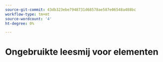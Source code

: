 ```yaml
---
source-git-commit: 43db323ebe7948731d68578ae587e06548a488bc
workflow-type: tm+mt
source-wordcount: '4'
ht-degree: 0%

---
```

# Ongebruikte leesmij voor elementen
